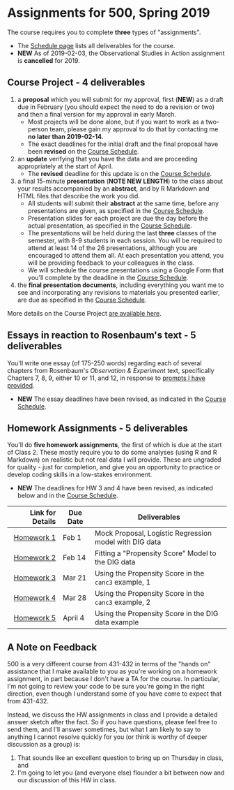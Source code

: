 # Assignments for 500, Spring 2019

The course requires you to complete **three** types of "assignments". 

- The [Schedule page](https://github.com/THOMASELOVE/2019-500/blob/master/SCHEDULE.md) lists all deliverables for the course.
- **NEW** As of 2019-02-03, the Observational Studies in Action assignment is **cancelled** for 2019.

## Course Project - 4 deliverables

1. a **proposal** which you will submit for my approval, first (**NEW**) as a draft  due in February (you should expect the need to do a revision or two) and then a final version for my approval in early March. 
    - Most projects will be done alone, but if you want to work as a two-person team, please gain my approval to do that by contacting me **no later than 2019-02-14**.
    - The exact deadlines for the initial draft and the final proposal have been **revised** on the [Course Schedule](https://github.com/THOMASELOVE/2019-500/blob/master/SCHEDULE.md).
2. an **update** verifying that you have the data and are proceeding appropriately at the start of April. 
    - The **revised** deadline for this update is on the [Course Schedule](https://github.com/THOMASELOVE/2019-500/blob/master/SCHEDULE.md).
3. a final 15-minute **presentation** (**NOTE NEW LENGTH**) to the class about your results accompanied by an **abstract**, and by R Markdown and HTML files that describe the work you did. 
    - All students will submit their **abstract** at the same time, before any presentations are given, as specified in the [Course Schedule](https://github.com/THOMASELOVE/2019-500/blob/master/SCHEDULE.md).
    - Presentation slides for each project are due the day before the actual presentation, as specified in the [Course Schedule](https://github.com/THOMASELOVE/2019-500/blob/master/SCHEDULE.md).
    - The presentations will be held during the last **three** classes of the semester, with 8-9 students in each session. You will be required to attend at least 14 of the 26 presentations, although you are encouraged to attend them all. At each presentation you attend, you will be providing feedback to your colleagues in the class.
    - We will schedule the course presentations using a Google Form that you'll complete by the deadline in the [Course Schedule](https://github.com/THOMASELOVE/2019-500/blob/master/SCHEDULE.md).
4. the **final presentation documents**, including everything you want me to see and incorporating any revisions to materials you presented earlier, are due as specified in the [Course Schedule](https://github.com/THOMASELOVE/2019-500/blob/master/SCHEDULE.md).

More details on the Course Project [are available here](https://github.com/THOMASELOVE/2019-500/tree/master/projects).

## Essays in reaction to Rosenbaum's text - 5 deliverables

You'll write one essay (of 175-250 words) regarding each of several chapters from Rosenbaum's *Observation & Experiment* text, specifically Chapters 7, 8, 9, either 10 or 11, and 12, in response to [prompts I have provided](https://github.com/THOMASELOVE/2019-500/blob/master/assignments/essayprompts.md). 

- **NEW** The essay deadlines have been revised, as indicated in the [Course Schedule](https://github.com/THOMASELOVE/2019-500/blob/master/SCHEDULE.md).

## Homework Assignments - 5 deliverables

You'll do **five homework assignments**, the first of which is due at the start of Class 2. These mostly require you to do some analyses (using R and R Markdown) on realistic but not real data I will provide. These are ungraded for quality - just for completion, and give you an opportunity to practice or develop coding skills in a low-stakes environment. 

- **NEW** The deadlines for HW 3 and 4 have been revised, as indicated below and in the [Course Schedule](https://github.com/THOMASELOVE/2019-500/blob/master/SCHEDULE.md).

Link for Details   | Due Date | Deliverables
-----------: | -------- | --------------------------------------------------------------------------
[Homework 1](https://github.com/THOMASELOVE/2019-500/tree/master/assignments/homework1) | Feb 1 | Mock Proposal, Logistic Regression model with DIG data
[Homework 2](https://github.com/THOMASELOVE/2019-500/tree/master/assignments/homework2) | Feb 14 | Fitting a "Propensity Score" Model to the DIG data
[Homework 3](https://github.com/THOMASELOVE/2019-500/tree/master/assignments/homework3) | Mar 21 | Using the Propensity Score in the `canc3` example, 1
[Homework 4](https://github.com/THOMASELOVE/2019-500/tree/master/assignments/homework4) | Mar 28 | Using the Propensity Score in the `canc3` example, 2
[Homework 5](https://github.com/THOMASELOVE/2019-500/tree/master/assignments/homework5) | April 4 | Using the Propensity Score in the DIG data example

## A Note on Feedback

500 is a very different course from 431-432 in terms of the "hands on" assistance that I make available to you as you're working on a homework assignment, in part because I don't have a TA for the course. In particular, I'm not going to review your code to be sure you're going in the right direction, even though I understand some of you have come to expect that from 431-432.

Instead, we discuss the HW assignments in class and I provide a detailed answer sketch after the fact. So if you have questions, please feel free to send them, and I'll answer sometimes, but what I am likely to say to anything I cannot resolve quickly for you (or think is worthy of deeper discussion as a group) is: 

1. That sounds like an excellent question to bring up on Thursday in class, and 
2. I'm going to let you (and everyone else) flounder a bit between now and our discussion of this HW in class.




